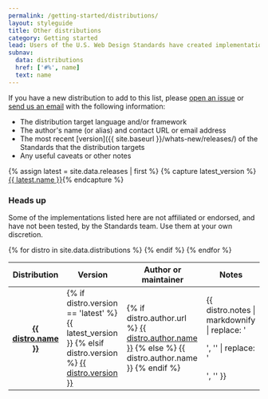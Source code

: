 ```yaml
---
permalink: /getting-started/distributions/
layout: styleguide
title: Other distributions
category: Getting started
lead: Users of the U.S. Web Design Standards have created implementations for popular content management systems and web frameworks that may help get you started more quickly and easily. Though some implementations may not include all of the Standards, they should give your team a strong foundation to work from.
subnav:
  data: distributions
  href: ['#%', name]
  text: name
---
```


If you have a new distribution to add to this list, please [open an issue] or [send us an email] with the following information:

* The distribution target language and/or framework
* The author's name (or alias) and contact URL or email address
* The most recent [version]({{ site.baseurl }}/whats-new/releases/) of the Standards that the distribution targets
* Any useful caveats or other notes

{% assign latest = site.data.releases | first %}
{% capture latest_version %}<a href="{{ site.baseurl }}/whats-new/releases/#version-{{ latest.name | slugify }}">{{ latest.name }}</a>{% endcapture %}

<div class="usa-alert usa-alert-warning">
  <div class="usa-alert-body">
    <h3 class="usa-alert-heading">Heads up</h3>
    <p class="usa-alert-text">Some of the implementations listed here are not affiliated or endorsed, and have not been tested, by the Standards team. Use them at your own discretion.</p>
  </div>
</div>

<table>
  <thead>
    <tr>
      <th>Distribution</th>
      <th>Version</th>
      <th>Author or maintainer</th>
      <th>Notes</th>
    </tr>
  </thead>
{% for distro in site.data.distributions %}
  <tr id="{{ distro.name | slugify }}">
    <th scope="row">
      <strong><a href="{{ distro.url }}">{{ distro.name }}</a></strong>
    </th>
    <td>
      {% if distro.version == 'latest' %}
      {{ latest_version }}
      {% elsif distro.version %}
      <a href="{{ site.baseurl }}/whats-new/releases/#version-{{ distro.version | slugify }}">{{ distro.version }}</a></td>
      {% endif %}
    <td>
      {% if distro.author.url %}
      <a href="{{ distro.author.url }}">{{ distro.author.name }}</a>
      {% else %}
      {{ distro.author.name }}
      {% endif %}
    </td>
    <td>{{ distro.notes | markdownify | replace: '<p>', '' | replace: '</p>', '' }}</td>
  </tr>
{% endfor %}
</table>

[open an issue]: https://github.com/18F/web-design-standards-docs/issues/new
[send us an email]: mailto:uswebdesignstandards@gsa.gov
